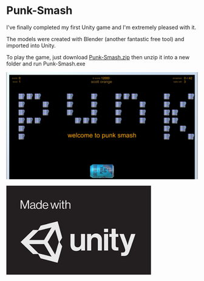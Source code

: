 # Punk-Smash
I've finally completed my first Unity game and I'm extremely pleased with it.

The models were created with Blender (another fantastic free tool) and imported into Unity.

To play the game, just download [Punk-Smash.zip](Punk-Smash.zip) then unzip it into a new folder and run Punk-Smash.exe

![Screenshot](Screenshot.png)

![UnityLogo](Unity-Logo.png)
